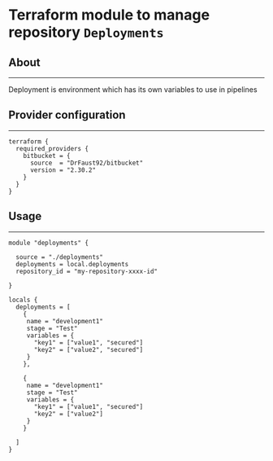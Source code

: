 # Terraform module to manage repository `Deployments`

## About

---
Deployment is environment which has its own variables to use in pipelines

## Provider configuration

---
```hcl
terraform {
  required_providers {
    bitbucket = {
      source  = "DrFaust92/bitbucket"
      version = "2.30.2"
    }
  }
}
```
## Usage

---
```hcl
module "deployments" {
  
  source = "./deployments"
  deployments = local.deployments
  repository_id = "my-repository-xxxx-id"
  
}

locals {
  deployments = [
    {
     name = "development1"
     stage = "Test"
     variables = {
       "key1" = ["value1", "secured"]
       "key2" = ["value2", "secured"]
     }
    },
    
    {
     name = "development1"
     stage = "Test"
     variables = {
       "key1" = ["value1", "secured"]
       "key2" = ["value2"]
     }
    }
    
  ]
}
```
